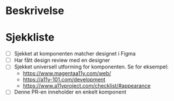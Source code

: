 # Beskrivelse
<!-- Skriv en kort beskrivelse for hva denne endringen innebærer, gjerne med skjermbilde -->

# Sjekkliste
<!-- Sjekk av disse punktene for hver endring -->

- [ ] Sjekket at komponenten matcher designet i Figma
- [ ] Har fått design review med en designer
- [ ] Sjekket universell utforming for komponenten. Se for eksempel:
    - https://www.magentaa11y.com/web/ 
    - https://a11y-101.com/development
    - https://www.a11yproject.com/checklist/#appearance
- [ ] Denne PR-en inneholder en enkelt komponent
